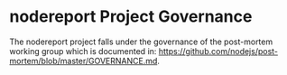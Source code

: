 # nodereport Project Governance

The nodereport project falls under the governance of the post-mortem
working group which is documented in:
https://github.com/nodejs/post-mortem/blob/master/GOVERNANCE.md.
